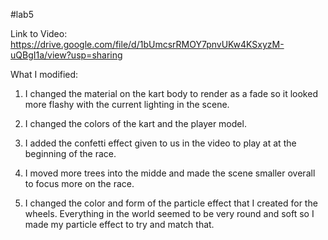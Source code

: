 #lab5

Link to Video: https://drive.google.com/file/d/1bUmcsrRMOY7pnvUKw4KSxyzM-uQBgI1a/view?usp=sharing

What I modified:
1. I changed the material on the kart body to render as a fade so it looked more flashy with the current lighting in the scene.

2. I changed the colors of the kart and the player model.

3. I added the confetti effect given to us in the video to play at at the beginning of the race.

4. I moved more trees into the midde and made the scene smaller overall to focus more on the race.

5. I changed the color and form of the particle effect that I created for the wheels. Everything in the world seemed to be very round and soft so I made my particle effect to try and match that.